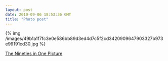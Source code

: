```yaml
---
layout: post
date: 2010-09-06 18:53:36 GMT
title: "Photo post"
---
```

{% img /images/49b1a1f7fc3e0e586bb89d3ed4d7c5f2cd3420909647903327b973e99191cd30.jpg %}

<p><a href="http://www.yourpics2008.com/The_Nineties_in_One_Picture">The Nineties in One Picture</a></p> 
